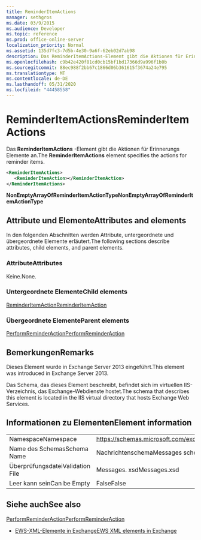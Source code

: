 ```yaml
---
title: ReminderItemActions
manager: sethgros
ms.date: 03/9/2015
ms.audience: Developer
ms.topic: reference
ms.prod: office-online-server
localization_priority: Normal
ms.assetid: 135d7fc3-7d5b-4e30-9a6f-62eb02d7ab98
description: Das ReminderItemActions-Element gibt die Aktionen für Erinnerungs Elemente an.
ms.openlocfilehash: c9b42e420f81cd0cb15bf1bd17366d9a996f1b0b
ms.sourcegitcommit: 88ec988f2bb67c1866d06b361615f3674a24e795
ms.translationtype: MT
ms.contentlocale: de-DE
ms.lasthandoff: 05/31/2020
ms.locfileid: "44458558"
---
```

# <a name="reminderitemactions"></a><span data-ttu-id="74e57-103">ReminderItemActions</span><span class="sxs-lookup"><span data-stu-id="74e57-103">ReminderItemActions</span></span>

<span data-ttu-id="74e57-104">Das **ReminderItemActions** -Element gibt die Aktionen für Erinnerungs Elemente an.</span><span class="sxs-lookup"><span data-stu-id="74e57-104">The **ReminderItemActions** element specifies the actions for reminder items.</span></span> 
  
```XML
<ReminderItemActions>
   <ReminderItemAction></ReminderItemAction>
</ReminderItemActions>
```

 <span data-ttu-id="74e57-105">**NonEmptyArrayOfReminderItemActionType**</span><span class="sxs-lookup"><span data-stu-id="74e57-105">**NonEmptyArrayOfReminderItemActionType**</span></span>
## <a name="attributes-and-elements"></a><span data-ttu-id="74e57-106">Attribute und Elemente</span><span class="sxs-lookup"><span data-stu-id="74e57-106">Attributes and elements</span></span>

<span data-ttu-id="74e57-107">In den folgenden Abschnitten werden Attribute, untergeordnete und übergeordnete Elemente erläutert.</span><span class="sxs-lookup"><span data-stu-id="74e57-107">The following sections describe attributes, child elements, and parent elements.</span></span>
  
### <a name="attributes"></a><span data-ttu-id="74e57-108">Attribute</span><span class="sxs-lookup"><span data-stu-id="74e57-108">Attributes</span></span>

<span data-ttu-id="74e57-109">Keine.</span><span class="sxs-lookup"><span data-stu-id="74e57-109">None.</span></span>
  
### <a name="child-elements"></a><span data-ttu-id="74e57-110">Untergeordnete Elemente</span><span class="sxs-lookup"><span data-stu-id="74e57-110">Child elements</span></span>

[<span data-ttu-id="74e57-111">ReminderItemAction</span><span class="sxs-lookup"><span data-stu-id="74e57-111">ReminderItemAction</span></span>](reminderitemaction.md)
  
### <a name="parent-elements"></a><span data-ttu-id="74e57-112">Übergeordnete Elemente</span><span class="sxs-lookup"><span data-stu-id="74e57-112">Parent elements</span></span>

[<span data-ttu-id="74e57-113">PerformReminderAction</span><span class="sxs-lookup"><span data-stu-id="74e57-113">PerformReminderAction</span></span>](performreminderaction.md)
  
## <a name="remarks"></a><span data-ttu-id="74e57-114">Bemerkungen</span><span class="sxs-lookup"><span data-stu-id="74e57-114">Remarks</span></span>

<span data-ttu-id="74e57-115">Dieses Element wurde in Exchange Server 2013 eingeführt.</span><span class="sxs-lookup"><span data-stu-id="74e57-115">This element was introduced in Exchange Server 2013.</span></span>
  
<span data-ttu-id="74e57-116">Das Schema, das dieses Element beschreibt, befindet sich im virtuellen IIS-Verzeichnis, das Exchange-Webdienste hostet.</span><span class="sxs-lookup"><span data-stu-id="74e57-116">The schema that describes this element is located in the IIS virtual directory that hosts Exchange Web Services.</span></span>
  
## <a name="element-information"></a><span data-ttu-id="74e57-117">Informationen zu Elementen</span><span class="sxs-lookup"><span data-stu-id="74e57-117">Element information</span></span>

|||
|:-----|:-----|
|<span data-ttu-id="74e57-118">Namespace</span><span class="sxs-lookup"><span data-stu-id="74e57-118">Namespace</span></span>  <br/> |https://schemas.microsoft.com/exchange/services/2006/messages  <br/> |
|<span data-ttu-id="74e57-119">Name des Schemas</span><span class="sxs-lookup"><span data-stu-id="74e57-119">Schema Name</span></span>  <br/> |<span data-ttu-id="74e57-120">Nachrichtenschema</span><span class="sxs-lookup"><span data-stu-id="74e57-120">Messages schema</span></span>  <br/> |
|<span data-ttu-id="74e57-121">Überprüfungsdatei</span><span class="sxs-lookup"><span data-stu-id="74e57-121">Validation File</span></span>  <br/> |<span data-ttu-id="74e57-122">Messages. xsd</span><span class="sxs-lookup"><span data-stu-id="74e57-122">Messages.xsd</span></span>  <br/> |
|<span data-ttu-id="74e57-123">Leer kann sein</span><span class="sxs-lookup"><span data-stu-id="74e57-123">Can be Empty</span></span>  <br/> |<span data-ttu-id="74e57-124">False</span><span class="sxs-lookup"><span data-stu-id="74e57-124">False</span></span>  <br/> |
   
## <a name="see-also"></a><span data-ttu-id="74e57-125">Siehe auch</span><span class="sxs-lookup"><span data-stu-id="74e57-125">See also</span></span>



[<span data-ttu-id="74e57-126">PerformReminderAction</span><span class="sxs-lookup"><span data-stu-id="74e57-126">PerformReminderAction</span></span>](performreminderaction.md)


- [<span data-ttu-id="74e57-127">EWS-XML-Elemente in Exchange</span><span class="sxs-lookup"><span data-stu-id="74e57-127">EWS XML elements in Exchange</span></span>](ews-xml-elements-in-exchange.md)

